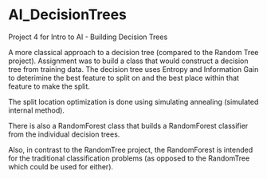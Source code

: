 # AI_DecisionTrees
Project 4 for Intro to AI - Building Decision Trees

A more classical approach to a decision tree (compared to the Random Tree project).  Assignment was to build a class that would construct a decision tree from training data.  The decision tree uses Entropy and Information Gain to deterimine the best feature to split on and the best place within that feature to make the split.  

The split location optimization is done using simulating annealing (simulated internal method).

There is also a RandomForest class that builds a RandomForest classifier from the individual decision trees.

Also, in contrast to the RandomTree project, the RandomForest is intended for the traditional classification problems (as opposed to the RandomTree which could be used for either).



